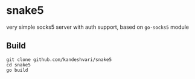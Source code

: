 snake5
======

very simple socks5 server with auth support, based on `go-socks5` module

Build
-----

	git clone github.com/kandeshvari/snake5
	cd snake5
	go build
